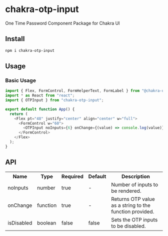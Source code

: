 # chakra-otp-input

One Time Password Component Package for Chakra UI

## Install

```bash
npm i chakra-otp-input
```

## Usage

### Basic Usage

```js
import { Flex, FormControl, FormHelperText, FormLabel } from "@chakra-ui/react";
import * as React from "react";
import { OTPInput } from "chakra-otp-input";

export default function App() {
  return (
    <Flex pt="48" justify="center" align="center" w="full">
      <FormControl w="60">
        <OTPInput noInputs={6} onChange={(value) => console.log(value)} />
      </FormControl>
    </Flex>
  );
}
```

## API

<table>
  <tr>
    <th>Name<br/></th>
    <th>Type</th>
    <th>Required</th>
    <th>Default</th>
    <th>Description</th>
  </tr>
  <tr>
    <td>noInputs</td>
    <td>number</td>
    <td>true</td>
    <td>-</td>
    <td>Number of inputs to be rendered.</td>
  </tr>
  <tr>
    <td>onChange</td>
    <td>function</td>
    <td>true</td>
    <td>-</td>
    <td>Returns OTP value as a string to the function provided.</td>
  </tr>
  <tr>
    <td>isDisabled</td>
    <td>boolean</td>
    <td>false</td>
    <td>false</td>
    <td>Sets the OTP inputs to be disabled.</td>
  </tr>
</table>
